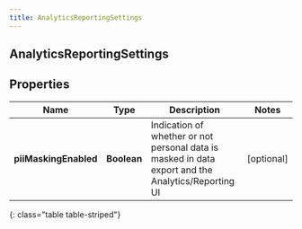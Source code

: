 ```yaml
---
title: AnalyticsReportingSettings
---
```

## AnalyticsReportingSettings


## Properties

| Name | Type | Description | Notes |
| ------------ | ------------- | ------------- | ------------- |
| **piiMaskingEnabled** | <!----><!---->**Boolean**<!----> | Indication of whether or not personal data is masked in data export and the Analytics/Reporting UI |  [optional] |
{: class="table table-striped"}



